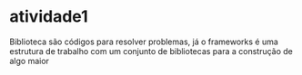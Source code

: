 # atividade1

Biblioteca são códigos para resolver problemas, já o frameworks é uma estrutura de trabalho com um conjunto de bibliotecas para a construção de algo maior
